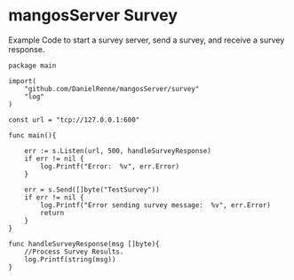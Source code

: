 # mangosServer Survey

Example Code to start a survey server, send a survey, and receive a survey response.

	package main

	import(
		"github.com/DanielRenne/mangosServer/survey"
		"log"
	)

	const url = "tcp://127.0.0.1:600"

	func main(){

		err := s.Listen(url, 500, handleSurveyResponse)
		if err != nil {
			log.Printf("Error:  %v", err.Error)
		}

		err = s.Send([]byte("TestSurvey"))
		if err != nil {
			log.Printf("Error sending survey message:  %v", err.Error)
			return
		}
	}

	func handleSurveyResponse(msg []byte){
		//Process Survey Results.
		log.Printf(string(msg))
	}
	